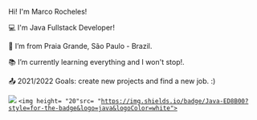 Hi! I'm Marco Rocheles!

 

:computer: I'm Java Fullstack Developer!

:house_with_garden: I’m from Praia Grande, São Paulo - Brazil.

:books: I’m currently learning everything and I won't stop!.

:outbox_tray: 2021/2022 Goals: create new projects and find a new job. :)

<code><img src= "	https://img.shields.io/badge/LinkedIn-0077B5?style=for-the-badge&logo=linkedin&logoColor=white"></code>
<code><img height= "20"src= "https://img.shields.io/badge/Java-ED8B00?style=for-the-badge&logo=java&logoColor=white"></code>
